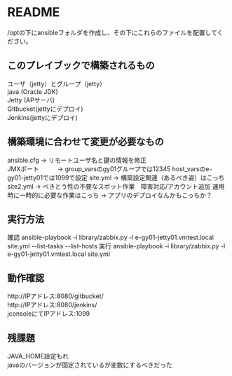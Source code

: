 # README
/optの下にansibleフォルダを作成し、その下にこれらのファイルを配置してください。  

## このプレイブックで構築されるもの
ユーザ（jetty）とグループ（jetty）  
java (Oracle JDK)  
Jetty (APサーバ)  
Gitbucket(jettyにデプロイ)  
Jenkins(jettyにデプロイ)  

## 構築環境に合わせて変更が必要なもの  
ansible.cfg    -> リモートユーザ名と鍵の情報を修正  
JMXポート　　　-> group_varsのgy01グループでは12345
                  host_varsのe-gy01-jetty01では1099で設定
site.yml       -> 構築設定関連（あるべき姿）はこっち
site2.yml      -> べきとう性の不要なスポット作業　障害対応/アカウント追加 運用時に一時的に必要な作業はこっち
               -> アプリのデプロイなんかもこっちか？



## 実行方法
確認
ansible-playbook -i library/zabbix.py -l e-gy01-jetty01.vmtest.local site.yml --list-tasks --list-hosts
実行
ansible-playbook -i library/zabbix.py -l e-gy01-jetty01.vmtest.local site.yml

## 動作確認
http://IPアドレス:8080/gitbucket/  
http://IPアドレス:8080/jenkins/  
jconsoleにてIPアドレス:1099

## 残課題
JAVA_HOME設定もれ  
javaのバージョンが固定されているが変数にするべきだった  
